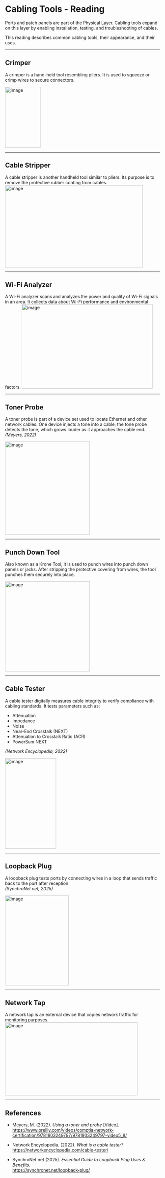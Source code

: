 # Cabling Tools - Reading

Ports and patch panels are part of the Physical Layer. Cabling tools expand on this layer by enabling installation, testing, and troubleshooting of cables.

This reading describes common cabling tools, their appearance, and their uses.

---

## Crimper

A crimper is a hand-held tool resembling pliers. It is used to squeeze or crimp wires to secure connectors.

<img width="115" height="198" alt="image" src="https://github.com/user-attachments/assets/bee39684-a0f1-4f57-9080-c5f9a563f242" />


---

## Cable Stripper

A cable stripper is another handheld tool similar to pliers. Its purpose is to remove the protective rubber coating from cables.
<img width="448" height="267" alt="image" src="https://github.com/user-attachments/assets/d3ede8f8-bba0-463a-9860-06f75e720ca1" />

---

## Wi-Fi Analyzer

A Wi-Fi analyzer scans and analyzes the power and quality of Wi-Fi signals in an area. It collects data about Wi-Fi performance and environmental factors.
<img width="426" height="274" alt="image" src="https://github.com/user-attachments/assets/6b9198d6-738c-4ebb-be37-9dfdd3733804" />

---

## Toner Probe

A toner probe is part of a device set used to locate Ethernet and other network cables. One device injects a tone into a cable; the tone probe detects the tone, which grows louder as it approaches the cable end.  
*(Meyers, 2022)*

<img width="276" height="302" alt="image" src="https://github.com/user-attachments/assets/4c429406-8723-41fb-a005-aafdd12b5a4a" />

---

## Punch Down Tool

Also known as a Krone Tool, it is used to punch wires into punch down panels or jacks. After stripping the protective covering from wires, the tool punches them securely into place.

<img width="276" height="292" alt="image" src="https://github.com/user-attachments/assets/f43ac172-a929-4774-94fc-daec75cedcf4" />

---

## Cable Tester

A cable tester digitally measures cable integrity to verify compliance with cabling standards. It tests parameters such as:

- Attenuation  
- Impedance  
- Noise  
- Near-End Crosstalk (NEXT)  
- Attenuation to Crosstalk Ratio (ACR)  
- PowerSum NEXT  

*(Network Encyclopedia, 2022)*

<img width="166" height="294" alt="image" src="https://github.com/user-attachments/assets/9dc41d81-3d58-44f6-beb5-3d1b5b94bb29" />

---

## Loopback Plug

A loopback plug tests ports by connecting wires in a loop that sends traffic back to the port after reception.  
*(SynchroNet.net, 2025)*

<img width="207" height="292" alt="image" src="https://github.com/user-attachments/assets/5c9c19ba-0e83-4368-953c-7833cbd7fd27" />

---

## Network Tap

A network tap is an external device that copies network traffic for monitoring purposes.
<img width="431" height="237" alt="image" src="https://github.com/user-attachments/assets/c094142b-a72b-4de1-ae05-9ef20209e4c1" />

---

## References

- Meyers, M. (2022). *Using a toner and probe* [Video].  
  https://www.oreilly.com/videos/comptia-network-certification/9781803249797/9781803249797-video5_8/

- Network Encyclopedia. (2022). *What is a cable tester?*  
  https://networkencyclopedia.com/cable-tester/

- SynchroNet.net (2025). *Essential Guide to Loopback Plug Uses & Benefits.*  
  https://synchronet.net/loopback-plug/
